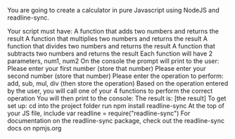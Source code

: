 You are going to create a calculator in pure Javascript using NodeJS and readline-sync.

Your script must have:
A function that adds two numbers and returns the result
A function that multiplies two numbers and returns the result
A function that divides two numbers and returns the result
A function that subtracts two numbers and returns the result
Each function will have 2 parameters, num1, num2
On the console the prompt will print to the user:
Please enter your first number (store that number)
Please enter your second number (store that number)
Please enter the operation to perform: add, sub, mul, div (then store the operation)
Based on the operation entered by the user, you will call one of your 4 functions to perform the correct operation
You will then print to the console: The result is: [the result]
To get set up:
cd into the project folder
run npm install readline-sync
At the top of your JS file, include var readline = require("readline-sync")
For documentation on the readline-sync package, check out the readline-sync docs on npmjs.org
